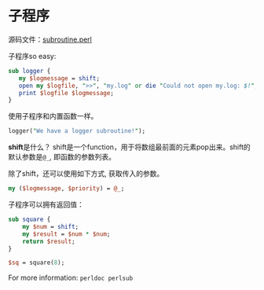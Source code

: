 # 子程序

源码文件：[subroutine.perl](src/subroutine.perl)

子程序so easy:

```perl
sub logger {
   my $logmessage = shift;
   open my $logfile, ">>", "my.log" or die "Could not open my.log: $!";
   print $logfile $logmessage;
}
```

使用子程序和内置函数一样。


```perl
logger("We have a logger subroutine!");
```


**shift**是什么？ shift是一个function，用于将数组最前面的元素pop出来。shift的默认参数是`@_`, 即函数的参数列表。

除了shift，还可以使用如下方式, 获取传入的参数。

```perl
my ($logmessage, $priority) = @_;
```

子程序可以拥有返回值：

```perl
sub square {
    my $num = shift;
    my $result = $num * $num;
    return $result;
}

$sq = square(8);
```


For more information: `perldoc perlsub`
